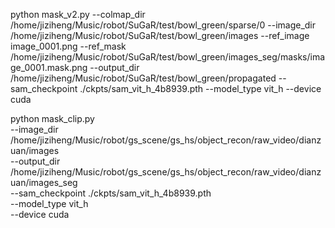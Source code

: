  python mask_v2.py   --colmap_dir   /home/jiziheng/Music/robot/SuGaR/test/bowl_green/sparse/0   --image_dir    /home/jiziheng/Music/robot/SuGaR/test/bowl_green/images   --ref_image    image_0001.png   --ref_mask     /home/jiziheng/Music/robot/SuGaR/test/bowl_green/images_seg/masks/image_0001.mask.png   --output_dir   /home/jiziheng/Music/robot/SuGaR/test/bowl_green/propagated   --sam_checkpoint ./ckpts/sam_vit_h_4b8939.pth   --model_type   vit_h   --device       cuda


 python mask_clip.py \
  --image_dir  /home/jiziheng/Music/robot/gs_scene/gs_hs/object_recon/raw_video/dianzuan/images \
  --output_dir  /home/jiziheng/Music/robot/gs_scene/gs_hs/object_recon/raw_video/dianzuan/images_seg \
  --sam_checkpoint ./ckpts/sam_vit_h_4b8939.pth \
  --model_type  vit_h \
  --device      cuda
